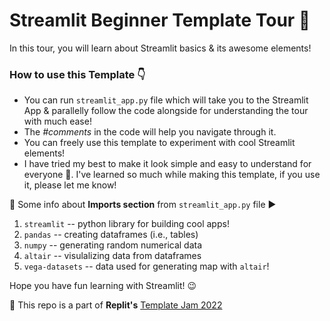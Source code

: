  # Streamlit Beginner Template Tour 🎈
 In this tour, you will learn about Streamlit basics & its awesome elements! 
 
 ### How to use this Template 👇
 - You can run `streamlit_app.py` file which will take you to the Streamlit App & parallelly follow the code alongside for understanding the tour with much ease!
 - The *#comments* in the code will help you navigate through it.
 - You can freely use this template to experiment with cool Streamlit elements!  
 - I have tried my best to make it look simple and easy to understand for everyone 🙂. I've learned so much while making this template, if you use it, please let me know!
 

📍 Some info about **Imports section** from `streamlit_app.py` file ▶
1. `streamlit` -- python library for building cool apps!
2. `pandas` -- creating dataframes (i.e., tables)
3. `numpy` -- generating random numerical data
4. `altair` -- visulalizing data from dataframes
5. `vega-datasets` -- data used for generating map with `altair`!

Hope you have fun learning with Streamlit! 😉


🌟 This repo is a part of **Replit's** [Template Jam 2022](https://blog.replit.com/template-jam)
